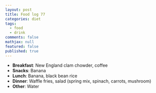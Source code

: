 ```yaml
---
layout: post
title: Food log 77
categories: diet
tags: 
  - food
  - drink
comments: false
mathjax: null
featured: false
published: true
---
```


* **Breakfast**: New England clam chowder, coffee
* **Snacks**: Banana
* **Lunch**: Banana, black bean rice
* **Dinner**: Waffle fries, salad (spring mix, spinach, carrots, mushroom)
* **Other**: Water